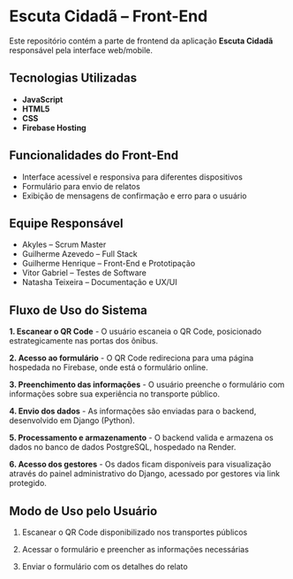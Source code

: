 # Escuta Cidadã – Front-End

Este repositório contém a parte de frontend da aplicação **Escuta Cidadã** responsável pela interface web/mobile.

## Tecnologias Utilizadas

- **JavaScript**
- **HTML5**
- **CSS**
- **Firebase Hosting**

## Funcionalidades do Front-End

- Interface acessível e responsiva para diferentes dispositivos
- Formulário para envio de relatos
- Exibição de mensagens de confirmação e erro para o usuário

## Equipe Responsável

- Akyles – Scrum Master
- Guilherme Azevedo – Full Stack
- Guilherme Henrique – Front-End e Prototipação
- Vitor Gabriel – Testes de Software
- Natasha Teixeira – Documentação e UX/UI

## Fluxo de Uso do Sistema

**1. Escanear o QR Code** - O usuário escaneia o QR Code, posicionado estrategicamente nas portas dos ônibus.

**2. Acesso ao formulário** - O QR Code redireciona para uma página hospedada no Firebase, onde está o formulário online.

**3. Preenchimento das informações** - O usuário preenche o formulário com informações sobre sua experiência no transporte público.

**4. Envio dos dados** - As informações são enviadas para o backend, desenvolvido em Django (Python).

**5. Processamento e armazenamento** - O backend valida e armazena os dados no banco de dados PostgreSQL, hospedado na Render.

**6. Acesso dos gestores** - Os dados ficam disponíveis para visualização através do painel administrativo do Django, acessado por gestores via link protegido.

## Modo de Uso pelo Usuário

1. Escanear o QR Code disponibilizado nos transportes públicos

2. Acessar o formulário e preencher as informações necessárias

3. Enviar o formulário com os detalhes do relato
